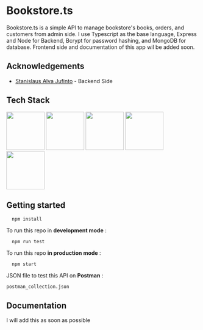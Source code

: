 # Bookstore.ts

Bookstore.ts is a simple API to manage bookstore's books, orders, and customers from admin side. I use Typescript as the base language, Express and Node for Backend, Bcrypt for password hashing, and MongoDB for database. Frontend side and documentation of this app wil be added soon.



## Acknowledgements

 - [Stanislaus Alva Jufinto](https://github.com/AlvaJufinto/) - Backend Side


## Tech Stack

<p float="left">
  <img src="https://media.discordapp.net/attachments/1021751620331126865/1021757798960349226/ts-logo.png" width="100" />
  <img src="https://media.discordapp.net/attachments/1021751620331126865/1021757798259888240/node-logo.png" width="100" />
  <img src="https://media.discordapp.net/attachments/1021751620331126865/1056263940214095972/6202fcdee5ee8636a145a41b_1234.png?width=441&height=441" width="100" />
  <img src="https://media.discordapp.net/attachments/1021751620331126865/1056264178287005847/erkxwhl1gd48xfhe2yld.png" width="100" />
  <img src="https://media.discordapp.net/attachments/1021751620331126865/1056267632078233730/jwt.png" width="100" />
</p>  

## Getting started
```
  npm install
```

To run this repo in **development mode**  :

```
  npm run test
```
To run this repo  **in production mode** :

```
  npm start
```
JSON file to test this API on **Postman** :

`
postman_collection.json
`


## Documentation
I will add this as soon as possible

